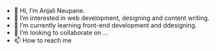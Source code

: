 - 👋 Hi, I’m Anjali  Neupane.
- 👀 I’m interested in web development, designing and content writing.
- 🌱 I’m currently learning front-end development and ddesigning.
- 💞️ I’m looking to collaborate on ...
- 📫 How to reach me 

<!---
Anjalinpn/Anjalinpn is a ✨ special ✨ repository because its `README.md` (this file) appears on your GitHub profile.
You can click the Preview link to take a look at your changes.
--->
